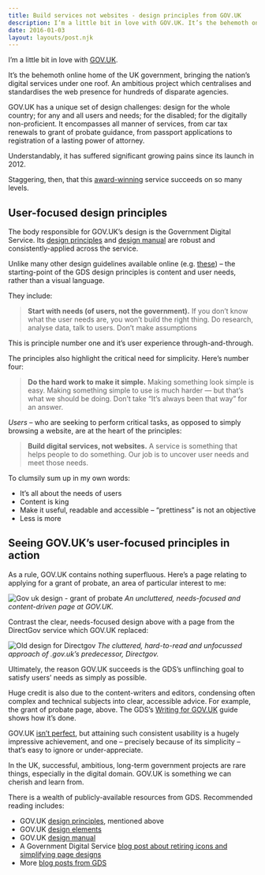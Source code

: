```yaml
---
title: Build services not websites - design principles from GOV.UK
description: I’m a little bit in love with GOV.UK. It’s the behemoth online home of the UK government...
date: 2016-01-03
layout: layouts/post.njk
---
```


I’m a little bit in love with [GOV.UK](https://www.gov.uk/).

It’s the behemoth online home of the UK government, bringing the nation’s digital services under one roof. An ambitious project which centralises and standardises the web presence for hundreds of disparate agencies.

GOV.UK has a unique set of design challenges: design for the whole country; for any and all users and needs; for the disabled; for the digitally non-proficient. It encompasses all manner of services, from car tax renewals to grant of probate guidance, from passport applications to registration of a lasting power of attorney.

Understandably, it has suffered significant growing pains since its launch in 2012.

Staggering, then, that this [award-winning](http://qz.com/75413/this-government-website-just-won-an-award-for-best-design/) service succeeds on so many levels.

## User-focused design principles

The body responsible for GOV.UK’s design is the Government Digital Service. Its [design principles](https://www.gov.uk/design-principles) and [design manual](https://www.gov.uk/service-manual) are robust and consistently-applied across the service.

Unlike many other design guidelines available online (e.g. [these](https://www.google.com/design/spec/material-design/introduction.html)) – the starting-point of the GDS design principles is content and user needs, rather than a visual language.

They include:

> **Start with needs (of users, not the government).** If you don’t know what the user needs are, you won’t build the right thing. Do research, analyse data, talk to users. Don’t make assumptions

This is principle number one and it’s user experience through-and-through.

The principles also highlight the critical need for simplicity. Here’s number four:

> **Do the hard work to make it simple.** Making something look simple is easy. Making something simple to use is much harder — but that’s what we should be doing. Don’t take “It’s always been that way” for an answer.

_Users_ – who are seeking to perform critical tasks, as opposed to simply browsing a website, are at the heart of the principles:

> **Build digital services, not websites.** A service is something that helps people to do something. Our job is to uncover user needs and meet those needs.

To clumsily sum up in my own words:

*   It’s all about the needs of users
*   Content is king
*   Make it useful, readable and accessible – “prettiness” is not an objective
*   Less is more

## Seeing GOV.UK’s user-focused principles in action

As a rule, GOV.UK contains nothing superfluous. Here’s a page relating to applying for a grant of probate, an area of particular interest to me:

![Gov uk design - grant of probate](/personal-site-11ty/img/Gov-uk-design-grant-of-probate-768x624.png "Gov uk design") <em>An uncluttered, needs-focused and content-driven page at GOV.UK.</em>


Contrast the clear, needs-focused design above with a page from the DirectGov service which GOV.UK replaced:

![Old design for Directgov](/personal-site-11ty/img/direct_gov_uk.png "DirectGov screenshot") <em>The cluttered, hard-to-read and unfocussed approach of .gov.uk’s predecessor, Directgov.</em>

Ultimately, the reason GOV.UK succeeds is the GDS’s unflinching goal to satisfy users’ needs as simply as possible.

Huge credit is also due to the content-writers and editors, condensing often complex and technical subjects into clear, accessible advice. For example, the grant of probate page, above. The GDS’s [Writing for GOV.UK](https://www.gov.uk/guidance/content-design/writing-for-gov-uk) guide shows how it’s done.

GOV.UK [isn’t perfect](https://gds.blog.gov.uk/2015/03/06/gov-uk-isnt-finished/), but attaining such consistent usability is a hugely impressive achievement, and one – precisely because of its simplicity – that’s easy to ignore or under-appreciate.
 
In the UK, successful, ambitious, long-term government projects are rare things, especially in the digital domain. GOV.UK is something we can cherish and learn from.

There is a wealth of publicly-available resources from GDS. Recommended reading includes:

*   GOV.UK [design principles](https://www.gov.uk/design-principles), mentioned above
*   GOV.UK [design elements](https://govuk-elements.herokuapp.com/)
*   GOV.UK [design manual](https://www.gov.uk/service-manual)
*   A Government Digital Service [blog post about retiring icons and simplifying page designs](https://gds.blog.gov.uk/2013/06/18/retiring-our-icons/)
*   More [blog posts from GDS](https://gds.blog.gov.uk/)
